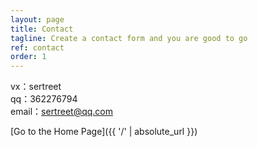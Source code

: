```yaml
---
layout: page
title: Contact
tagline: Create a contact form and you are good to go
ref: contact
order: 1
---
```


vx：sertreet  
qq：362276794  
email：sertreet@qq.com  

[Go to the Home Page]({{ '/' | absolute_url }})
